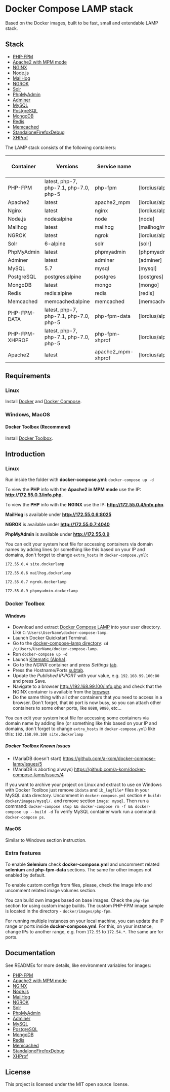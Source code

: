 # Docker Compose LAMP stack
Based on the Docker images, built to be fast, small and extendable LAMP stack.

## Stack
* [PHP-FPM](https://github.com/a-kom/alpine-php_fpm)
* [Apache2 with MPM mode](https://github.com/a-kom/alpine-apache)
* [NGINX](https://github.com/a-kom/alpine-nginx)
* [Node.js](https://github.com/nodejs/docker-node)
* [MailHog](https://github.com/mailhog/MailHog)
* [NGROK](https://github.com/a-kom/alpine-ngrok)
* [Solr](https://github.com/docker-solr/docker-solr)
* [PhpMyAdmin](https://github.com/phpmyadmin/docker)
* [Adminer](https://github.com/TimWolla/docker-adminer)
* [MySQL](https://github.com/docker-library/mysql)
* [PostgreSQL](https://github.com/docker-library/postgres)
* [MongoDB](https://github.com/docker-library/mongo)
* [Redis](https://github.com/docker-library/redis)
* [Memcached](https://github.com/docker-library/memcached)
* [StandaloneFirefoxDebug](https://github.com/SeleniumHQ/docker-selenium/tree/master/StandaloneFirefoxDebug)
* [XHProf](https://github.com/longxinH/xhprof)


The LAMP stack consists of the following containers:

| Container | Versions | Service name | Image | Enabled by default |
| --------- | -------- | ------------ | ----- | ------------------ |
| PHP-FPM                   | latest, php-7, php-7.1, php-7.0, php-5       | php-fpm                     | [lordius/alpine-php_fpm]                     | ✓ |
| Apache2                   | latest                                       | apache2_mpm                 | [lordius/alpine-apache]                      | ✓ |
| Nginx                     | latest                                       | nginx                       | [lordius/alpine-nginx]                       | ✓ |
| Node.js                   | node:alpine                                  | node                        | [node]                                       |   |
| Mailhog                   | latest                                       | mailhog                     | [mailhog/mailhog]                            | ✓ |
| NGROK                     | latest                                       | ngrok                       | [lordius/alpine-ngrok]                       | ✓ |
| Solr                      | 6-alpine                                     | solr                        | [solr]                                       |   |
| PhpMyAdmin                | latest                                       | phpmyadmin                  | [phpmyadmin/phpmyadmin]                      | ✓ |
| Adminer                   | latest                                       | adminer                     | [adminer]                                    |   |
| MySQL                     |  5.7                                         | mysql                       | [mysql]                                      | ✓ |
| PostgreSQL                | postgres:alpine                              | postgres                    | [postgres]                                   |   |
| MongoDB                   | latest                                       | mongo                       | [mongo]                                      |   |
| Redis                     | redis:alpine                                 | redis                       | [redis]                                      |   |
| Memcached                 | memcached:alpine                             | memcached                   | [memcached]                                  |   |
| PHP-FPM-DATA              | latest, php-7, php-7.1, php-7.0, php-5       | php-fpm-data                | [lordius/alpine-php_fpm]                     |   |
| PHP-FPM-XHPROF            | latest, php-7, php-7.1, php-7.0, php-5       | php-fpm-xhprof              | [lordius/alpine-php_fpm]                     |   |
| Apache2                   | latest                                       | apache2_mpm-xhprof          | [lordius/alpine-apache]                      |   |

## Requirements
### Linux

Install [Docker](https://docs.docker.com/engine/installation) and [Docker Compose](https://docs.docker.com/compose/install).

### Windows, MacOS
#### Docker Toolbox (Recommend)

Install [Docker Toolbox](https://docs.docker.com/toolbox/overview).

##  Introduction
### Linux
Run inside the folder with **docker-compose.yml**: `docker-compose up -d`

To view the **PHP** info with the **Apache2 in MPM mode** use the IP: **http://172.55.0.3/info.php**.

To view the **PHP** info with the **NGINX** use the IP: **http://172.55.0.4/info.php**.

**MailHog** is available under **http://172.55.0.6:8025**

**NGROK** is available under **http://172.55.0.7:4040**

**PhpMyAdmin** is available under **http://172.55.0.9**

You can edit your system host file for accessing containers via domain names by adding lines (or something like this based on your IP and domains, don't forget to change `extra_hosts` in `docker-compose.yml`):

`172.55.0.4 site.dockerlamp`

`172.55.0.6 mailhog.dockerlamp`

`172.55.0.7 ngrok.dockerlamp`

`172.55.0.9 phpmyadmin.dockerlamp`


### Docker Toolbox
#### Windows
* Download and extract [Docker Compose LAMP](https://github.com/a-kom/docker-compose-lamp/releases) into your user directory.
Like `C:\Users\UserName\docker-compose-lamp`.
* Launch Docker Quickstart Terminal.
* Go to the [docker-compose-lamp directory](/docs/screenshots/Docker-Quickstart-Terminal-LAMP-directory.jpg): `cd /c/Users/UserName/docker-compose-lamp`.
* Run `docker-compose up -d`
* Launch [Kitematic (Alpha)](/docs/screenshots/Kinematic-launch.jpg).
* Go to the *NGINX* container and press *Settings* [tab](/docs/screenshots/Kinematic-NGINX-check.jpg).
* Press the Hostname/Ports [subtab](/docs/screenshots/Kinematic-NGINX-Hostname-Ports.jpg).
* Update the *Published IP:PORT* with your value, e.g. `192.168.99.100:80` and press Save.
* Navigate to a browser http://192.168.99.100/info.php and check that the NGINX container is available from the [browser](/docs/screenshots/Docker-Compose-LAMP-check-in-browser.jpg).
* Do the same thing with all other containers that you need to access in a browser. Don't forget, that `80` port is now busy, so
you can attach other containers to some other ports, like `8080`, `9080`, etc...

You can edit your system host file for accessing some containers via domain name by adding line (or something like this based on your IP and domains, don't forget to change `extra_hosts` in `docker-compose.yml`) like this:
`192.168.99.100 site.dockerlamp`

##### Docker Toolbox Known Issues
* (MariaDB doesn't start) https://github.com/a-kom/docker-compose-lamp/issues/5
* (MariaDB is aborting always) https://github.com/a-kom/docker-compose-lamp/issues/4

If you want to archive your project on Linux and extract to use on Windows with Docker Toolbox just remove `ibdata` and `ib_logfile*` files in your MySQL data directory. Uncomment in `docker-compose.yml` section `# build: docker/images/mysql/.` and remove section `image: mysql`. Then run a command:
`docker-compose stop && docker-compose rm -f && docker-compose up --build -d`
To verify MySQL container work run a command:
`docker-compose ps`.


#### MacOS
Similar to Windows section instruction.

### Extra features

To enable **Selenium** check **docker-compose.yml** and uncomment related **selenium** and **php-fpm-data** sections.
The same for other images not enabled by default.

To enable custom configs from files, please, check the image info and uncomment related image volumes section.

You can build own images based on base images. Check the `php-fpm` section for using custom image builds. 
The custom PHP-FPM image sample is located in the directory - `docker/images/php-fpm`. 

For running multiple instances on your local machine, you can update the IP range or ports inside **docker-compose.yml**. For this, on your instance, change IPs to another range, e.g. from `172.55` to `172.54.*`. The same are for ports.


## Documentation
See READMEs for more details, like environment variables for images:

* [PHP-FPM](https://github.com/a-kom/alpine-php_fpm/blob/php-7/README.md)
* [Apache2 with MPM mode](https://github.com/a-kom/alpine-apache/blob/master/README.md)
* [NGINX](https://github.com/a-kom/alpine-nginx/blob/master/README.md)
* [Node.js](https://github.com/nodejs/docker-node)
* [MailHog](https://github.com/mailhog/MailHog/blob/master/README.md)
* [NGROK](https://github.com/a-kom/alpine-ngrok/blob/master/README.md)
* [Solr](https://github.com/docker-solr/docker-solr)
* [PhpMyAdmin](https://github.com/phpmyadmin/docker)
* [Adminer](https://github.com/TimWolla/docker-adminer)
* [MySQL](https://github.com/docker-library/mysql)
* [PostgreSQL](https://github.com/docker-library/postgres)
* [MongoDB](https://github.com/docker-library/mongo)
* [Redis](https://github.com/docker-library/redis)
* [Memcached](https://github.com/docker-library/memcached)
* [StandaloneFirefoxDebug](https://github.com/SeleniumHQ/docker-selenium/tree/master/StandaloneFirefoxDebug)
* [XHProf](https://github.com/longxinH/xhprof)

## License

This project is licensed under the MIT open source license.
